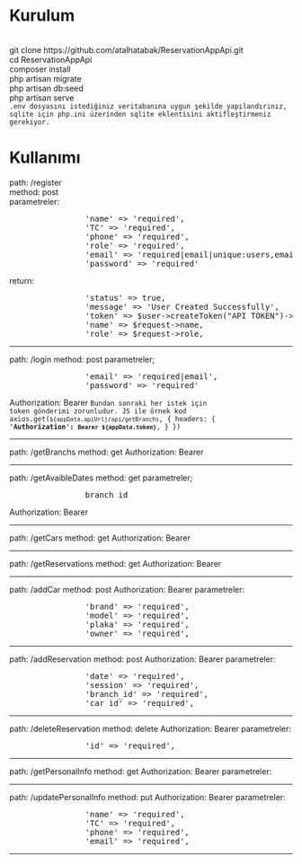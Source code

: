 <h1>Kurulum</h1><br>
git clone https://github.com/atalhatabak/ReservationAppApi.git<br>
cd ReservationAppApi<br>
composer install<br>
php artisan migrate<br>
php artisan db:seed<br>
php artisan serve<br>
<code>.env dosyasını istediğiniz veritabanına uygun şekilde yapılandırınız, sqlite için php.ini üzerinden sqlite eklentisini aktifleştirmeniz gerekiyor. </code><br>

<h1>Kullanımı</h1>
path: /register <br>
method: post <br>
parametreler: <br>
<pre>
                'name' => 'required',
                'TC' => 'required',
                'phone' => 'required',
                'role' => 'required',
                'email' => 'required|email|unique:users,email',
                'password' => 'required'
</pre>
return:
<pre>
                'status' => true,
                'message' => 'User Created Successfully',
                'token' => $user->createToken("API TOKEN")->plainTextToken,
                'name' => $request->name,
                'role' => $request->role,
</pre>
<hr>

path: /login
method: post
parametreler;
<pre>
                'email' => 'required|email',
                'password' => 'required'    
</pre>
Authorization: Bearer <token>
<code>Bundan sonraki her istek için token gönderimi zorunludur. JS ile örnek kod</code>
<code>
                axios.get(`${appData.apiUrl}/api/getBranchs`, {
                    headers: {
                      <b>'Authorization': `Bearer ${appData.token}`</b>,
                    }
                  })
</code>
<hr>

path: /getBranchs
method: get
Authorization: Bearer <token>
<hr>

path: /getAvaibleDates
method: get
parametreler;
<pre>
                branch_id
</pre>
Authorization: Bearer <token>
<hr>

path: /getCars
method: get
Authorization: Bearer <token>
<hr>

path: /getReservations
method: get
Authorization: Bearer <token>
<hr>

path: /addCar
method: post
Authorization: Bearer <token>
parametreler: <br>
<pre>
                'brand' => 'required',
                'model' => 'required',
                'plaka' => 'required',
                'owner' => 'required',
</pre>
<hr>

path: /addReservation
method: post
Authorization: Bearer <token>
parametreler: <br>
<pre>
                'date' => 'required',
                'session' => 'required',
                'branch_id' => 'required',
                'car_id' => 'required',
</pre>
<hr>

path: /deleteReservation
method: delete
Authorization: Bearer <token>
parametreler: <br>
<pre>
                'id' => 'required',
</pre>
<hr>

path: /getPersonalInfo
method: get
Authorization: Bearer <token>
parametreler: <br>
<hr>

path: /updatePersonalInfo
method: put
Authorization: Bearer <token>
parametreler: <br>
<pre>
                'name' => 'required',
                'TC' => 'required',
                'phone' => 'required',
                'email' => 'required',
</pre>
<hr>






